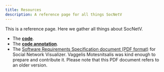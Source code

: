 ```yaml
---
title: Resources
description: A reference page for all things SocNetV
---
```


This is a reference page. Here we gather all things about SocNetV. 

- The [**code**](https://github.com/socnetv).
- The [**code annotation**](/docs/index.html).
- The [Software Requirements Specification document (PDF format)](/SRS-Documentation-SocNetV.pdf) for Social Network Visualizer. Vaggelis Motesnitsalis was kind enough to prepare and contribute it. Please note that this PDF document refers to an older version.
